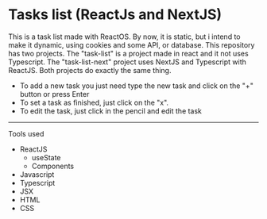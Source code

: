 # Tasks list (ReactJs and NextJS)
 This is a task list made with ReactOS. By now, it is static, but i intend to make it dynamic, using cookies and some API, or database. This repository has two projects. The "task-list" is a project made in react and it not uses Typescript. The "task-list-next" project uses NextJS and Typescript with ReactJS. Both projects do exactly the same thing.
  
  - To add a new task you just need type the new task and click on the "+" button or press Enter
  - To set a task as finished, just click on the "x".
  - To edit the task, just click in the pencil and edit the task

---

  Tools used

  - ReactJS
    - useState
    - Components
  - Javascript
  - Typescript
  - JSX
  - HTML
  - CSS

